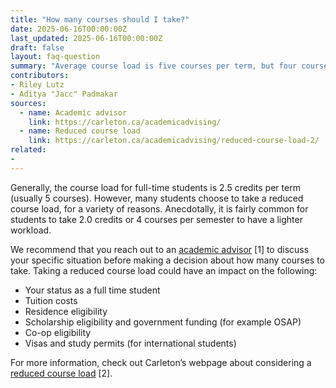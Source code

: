 ```yaml
---
title: "How many courses should I take?"
date: 2025-06-16T00:00:00Z
last_updated: 2025-06-16T00:00:00Z
draft: false
layout: faq-question
summary: "Average course load is five courses per term, but four courses is also common. Talk to an advisor about the impact of reducing your courseload before making a decision."
contributors: 
- Riley Lutz
- Aditya "Jacc" Padmakar
sources:
  - name: Academic advisor
    link: https://carleton.ca/academicadvising/
  - name: Reduced course load
    link: https://carleton.ca/academicadvising/reduced-course-load-2/
related:
- 
---
```

Generally, the course load for full-time students is 2.5 credits per term (usually 5 courses). However, many students choose to take a reduced course load, for a variety of reasons. Anecdotally, it is fairly common for students to take 2.0 credits or 4 courses per semester to have a lighter workload. 

We recommend that you reach out to an [academic advisor](https://carleton.ca/academicadvising/) [1] to discuss your specific situation before making a decision about how many courses to take. Taking a reduced course load could have an impact on the following: 

- Your status as a full time student 
- Tuition costs
- Residence eligibility
- Scholarship eligibility and government funding (for example OSAP) 
- Co-op eligibility
- Visas and study permits (for international students) 

For more information, check out Carleton’s webpage about considering a [reduced course load](https://carleton.ca/awards/cu-description/minimum-required-course-load/) [2]. 